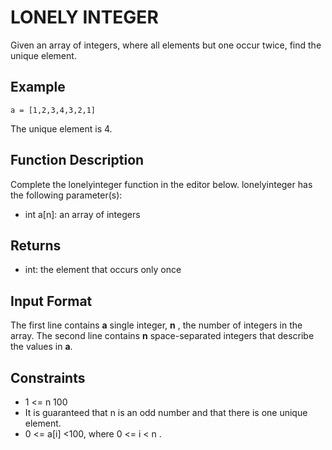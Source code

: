 # LONELY INTEGER
Given an array of integers, where all elements but one occur twice, find the unique element.

## Example
`a = [1,2,3,4,3,2,1]`

The unique element is 4.

## Function Description
Complete the lonelyinteger function in the editor below.
lonelyinteger has the following parameter(s):
- int a[n]: an array of integers

## Returns
- int: the element that occurs only once

## Input Format
The first line contains **a** single integer, **n** , the number of integers in the array.
The second line contains **n** space-separated integers that describe the values in **a**.

## Constraints
- 1 <= n 100
- It is guaranteed that n is an odd number and that there is one unique element.
- 0 <= a[i] <100, where 0 <= i < n .